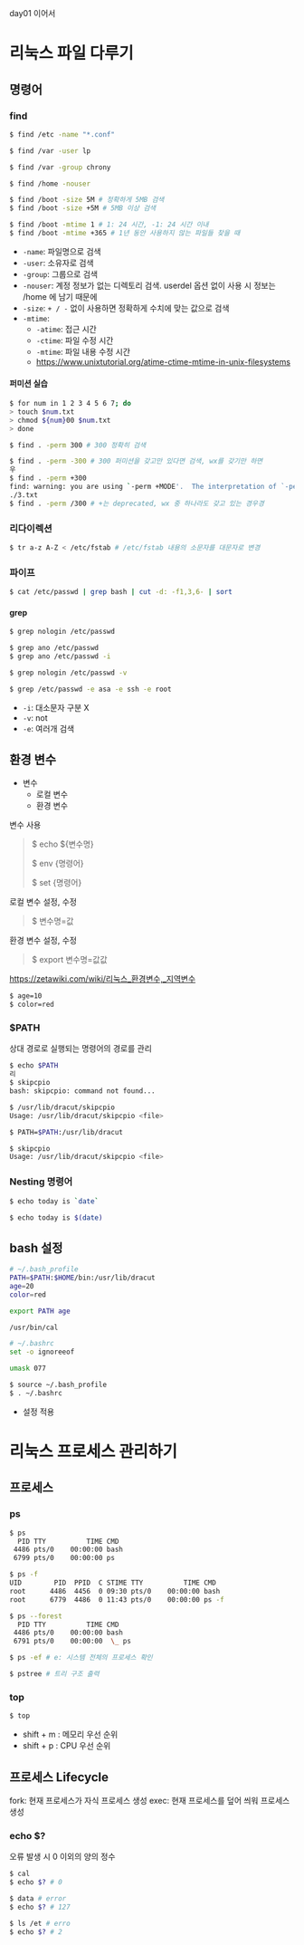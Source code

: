 day01 이어서

# 리눅스 파일 다루기
## 명령어

### find
```bash
$ find /etc -name "*.conf"

$ find /var -user lp

$ find /var -group chrony

$ find /home -nouser

$ find /boot -size 5M # 정확하게 5MB 검색
$ find /boot -size +5M # 5MB 이상 검색

$ find /boot -mtime 1 # 1: 24 시간, -1: 24 시간 이내
$ find /boot -mtime +365 # 1년 동안 사용하지 않는 파일들 찾을 때

```
- `-name`: 파일명으로 검색
- `-user`: 소유자로 검색
- `-group`: 그룹으로 검색
- `-nouser`:  계정 정보가 없는 디렉토리 검색. userdel 옵션 없이 사용 시 정보는 /home 에 남기 때문에
- `-size`: `+ / -`  없이 사용하면 정확하게 수치에 맞는 값으로 검색
- `-mtime`: 
	- `-atime`: 접근 시간
	- `-ctime`: 파일 수정 시간
	-  `-mtime`: 파일 내용 수정 시간
	- https://www.unixtutorial.org/atime-ctime-mtime-in-unix-filesystems


#### 퍼미션 실습
```bash
$ for num in 1 2 3 4 5 6 7; do
> touch $num.txt
> chmod ${num}00 $num.txt
> done

$ find . -perm 300 # 300 정확히 검색

$ find . -perm -300 # 300 퍼미션을 갖고만 있다면 검색, wx를 갖기만 하면
우
$ find . -perm +300
find: warning: you are using `-perm +MODE'.  The interpretation of `-perm +omode' ch면anged in findutils-4.5.11.  The syntax `-perm +omode' was removed in findutils-4.5.12, in favour of `-perm /omode'.
./3.txt
$ find . -perm /300 # +는 deprecated, wx 중 하나라도 갖고 있는 경우경
```

### 리다이렉션
```bash
$ tr a-z A-Z < /etc/fstab # /etc/fstab 내용의 소문자를 대문자로 변경
```

### 파이프
```bash
$ cat /etc/passwd | grep bash | cut -d: -f1,3,6- | sort
```

#### grep
```bash
$ grep nologin /etc/passwd

$ grep ano /etc/passwd
$ grep ano /etc/passwd -i

$ grep nologin /etc/passwd -v

$ grep /etc/passwd -e asa -e ssh -e root
```
- `-i`: 대소문자 구분 X
- `-v`: not
- `-e`: 여러개 검색

## 환경 변수
- 변수
	- 로컬 변수
	- 환경 변수

변수 사용
> $ echo ${변수명}
> 
> $ env {명령어}
>
> $ set {명령어}

로컬 변수 설정, 수정
> $ 변수명=값

환경 변수 설정, 수정
> $ export 변수명=값값

https://zetawiki.com/wiki/리눅스_환경변수,_지역변수

```bash
$ age=10
$ color=red
```

### $PATH
상대 경로로 실행되는 명령어의 경로를 관리

```bash
$ echo $PATH
리
$ skipcpio
bash: skipcpio: command not found...

$ /usr/lib/dracut/skipcpio
Usage: /usr/lib/dracut/skipcpio <file>

$ PATH=$PATH:/usr/lib/dracut

$ skipcpio
Usage: /usr/lib/dracut/skipcpio <file>
```

### Nesting 명령어
```bash
$ echo today is `date`

$ echo today is $(date)
```

## bash 설정
```bash
# ~/.bash_profile
PATH=$PATH:$HOME/bin:/usr/lib/dracut
age=20
color=red

export PATH age

/usr/bin/cal
```

```bash
# ~/.bashrc
set -o ignoreeof

umask 077
```

```bash 
$ source ~/.bash_profile
$ . ~/.bashrc
```
- 설정 적용


# 리눅스 프로세스 관리하기

## 프로세스

### ps
```bash
$ ps
  PID TTY          TIME CMD
 4486 pts/0    00:00:00 bash
 6799 pts/0    00:00:00 ps

$ ps -f
UID        PID  PPID  C STIME TTY          TIME CMD
root      4486  4456  0 09:30 pts/0    00:00:00 bash
root      6779  4486  0 11:43 pts/0    00:00:00 ps -f

$ ps --forest
  PID TTY          TIME CMD
 4486 pts/0    00:00:00 bash
 6791 pts/0    00:00:00  \_ ps

$ ps -ef # e: 시스템 전체의 프로세스 확인 

$ pstree # 트리 구조 출력
```

### top
```bash
$ top
```
- shift + m :  메모리 우선 순위
- shift + p :  CPU 우선 순위

## 프로세스 Lifecycle

fork: 현재 프로세스가  자식 프로세스 생성
exec: 현재 프로세스를 덮어 씌워 프로세스 생성

### echo $?
오류 발생 시 0 이외의 양의 정수 
```bash
$ cal
$ echo $? # 0

$ data # error
$ echo $? # 127

$ ls /et # erro
$ echo $? # 2
```

<!--stackedit_data:
eyJoaXN0b3J5IjpbMjA5ODE4ODE5OSw1NjgxNjI3NzksLTE3Nj
cxNTM1MjksLTIxMjA2Mjc0NDMsLTEzMDEyNzkzNzAsLTIwNTY5
ODAwMzAsMTIzOTk0NjI1OSwzNzgxMDUyNDMsLTE2ODcwMTEwNz
UsLTMxNTk5MjYwMCw5Njg4Njc3NTgsMTE4NDU4OTk0NiwtMzI4
Nzc2MTU4LDMwODk3MTg2OSwtNTg0NzA5NTU5LDE1Mzg5MzgwOD
EsLTE5NDI4OTIyNTksNzMwOTk4MTE2XX0=
-->